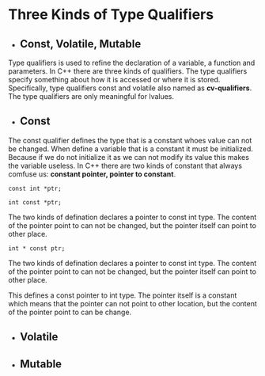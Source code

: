 # Three Kinds of Type Qualifiers
- ## **Const, Volatile, Mutable**
Type qualifiers is used to refine the declaration of a variable, a function and parameters. In C++ there are three kinds of qualifiers. The type qualifiers specify something about how it is accessed or where it is stored. Specifically, type qualifiers const and volatile also named as **cv-qualifiers**. The type qualifiers are only meaningful for lvalues.
- ## **Const**
The const qualifier defines the type that is a constant whoes value can not be changed. When define a variable that is a constant it must be initialized. Because if we do not initialize it as we can not modify its value this makes the variable useless.
In C++ there are two kinds of constant that always comfuse us: **constant pointer, pointer to constant**.

`const int *ptr;`

`int const *ptr;`

The two kinds of defination declares a pointer to const int type. The content of the pointer point to can not be changed, but the pointer itself can point to other place.

`int * const ptr;`

The two kinds of defination declares a pointer to const int type. The content of the pointer point to can not be changed, but the pointer itself can point to other place.

This defines a const pointer to int type. The pointer itself is a constant which means that the pointer can not point to other location, but the content of the pointer point to can be change.
- ## **Volatile**

- ## **Mutable**
